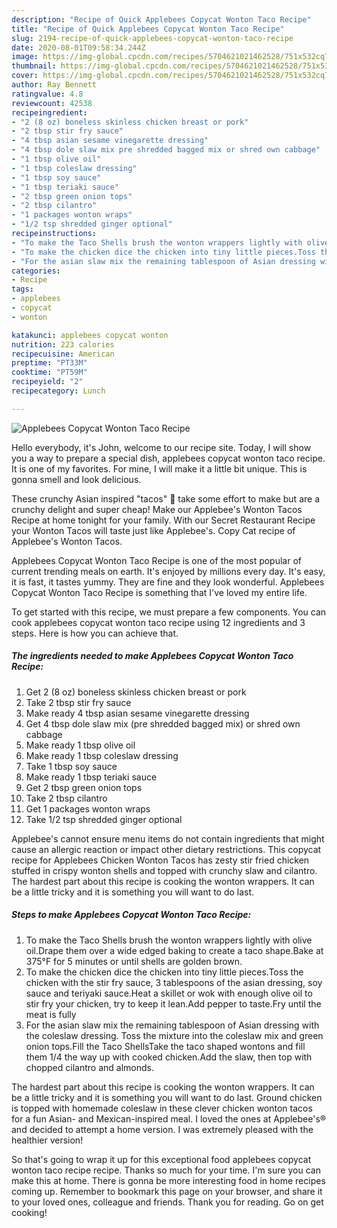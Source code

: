 ```yaml
---
description: "Recipe of Quick Applebees Copycat Wonton Taco Recipe"
title: "Recipe of Quick Applebees Copycat Wonton Taco Recipe"
slug: 2194-recipe-of-quick-applebees-copycat-wonton-taco-recipe
date: 2020-08-01T09:58:34.244Z
image: https://img-global.cpcdn.com/recipes/5704621021462528/751x532cq70/applebees-copycat-wonton-taco-recipe-recipe-main-photo.jpg
thumbnail: https://img-global.cpcdn.com/recipes/5704621021462528/751x532cq70/applebees-copycat-wonton-taco-recipe-recipe-main-photo.jpg
cover: https://img-global.cpcdn.com/recipes/5704621021462528/751x532cq70/applebees-copycat-wonton-taco-recipe-recipe-main-photo.jpg
author: Ray Bennett
ratingvalue: 4.8
reviewcount: 42538
recipeingredient:
- "2 (8 oz) boneless skinless chicken breast or pork"
- "2 tbsp stir fry sauce"
- "4 tbsp asian sesame vinegarette dressing"
- "4 tbsp dole slaw mix pre shredded bagged mix or shred own cabbage"
- "1 tbsp olive oil"
- "1 tbsp coleslaw dressing"
- "1 tbsp soy sauce"
- "1 tbsp teriaki sauce"
- "2 tbsp green onion tops"
- "2 tbsp cilantro"
- "1 packages wonton wraps"
- "1/2 tsp shredded ginger optional"
recipeinstructions:
- "To make the Taco Shells brush the wonton wrappers lightly with olive oil.Drape them over a wide edged baking to create a taco shape.Bake at 375°F for 5 minutes or until shells are golden brown."
- "To make the chicken dice the chicken into tiny little pieces.Toss the chicken with the stir fry sauce, 3 tablespoons of the asian dressing, soy sauce and teriyaki sauce.Heat a skillet or wok with enough olive oil to stir fry your chicken, try to keep it lean.Add pepper to taste.Fry until the meat is fully"
- "For the asian slaw mix the remaining tablespoon of Asian dressing with the coleslaw dressing. Toss the mixture into the coleslaw mix and green onion tops.Fill the Taco ShellsTake the taco shaped wontons and fill them 1/4 the way up with cooked chicken.Add the slaw, then top with chopped cilantro and almonds."
categories:
- Recipe
tags:
- applebees
- copycat
- wonton

katakunci: applebees copycat wonton 
nutrition: 223 calories
recipecuisine: American
preptime: "PT33M"
cooktime: "PT59M"
recipeyield: "2"
recipecategory: Lunch

---
```



![Applebees Copycat Wonton Taco Recipe](https://img-global.cpcdn.com/recipes/5704621021462528/751x532cq70/applebees-copycat-wonton-taco-recipe-recipe-main-photo.jpg)

Hello everybody, it's John, welcome to our recipe site. Today, I will show you a way to prepare a special dish, applebees copycat wonton taco recipe. It is one of my favorites. For mine, I will make it a little bit unique. This is gonna smell and look delicious.

These crunchy Asian inspired &#34;tacos&#34; 🌮 take some effort to make but are a crunchy delight and super cheap! Make our Applebee&#39;s Wonton Tacos Recipe at home tonight for your family. With our Secret Restaurant Recipe your Wonton Tacos will taste just like Applebee&#39;s. Copy Cat recipe of Applebee&#39;s Wonton Tacos.

Applebees Copycat Wonton Taco Recipe is one of the most popular of current trending meals on earth. It's enjoyed by millions every day. It's easy, it is fast, it tastes yummy. They are fine and they look wonderful. Applebees Copycat Wonton Taco Recipe is something that I've loved my entire life.


To get started with this recipe, we must prepare a few components. You can cook applebees copycat wonton taco recipe using 12 ingredients and 3 steps. Here is how you can achieve that.

<!--inarticleads1-->

##### The ingredients needed to make Applebees Copycat Wonton Taco Recipe:

1. Get 2 (8 oz) boneless skinless chicken breast or pork
1. Take 2 tbsp stir fry sauce
1. Make ready 4 tbsp asian sesame vinegarette dressing
1. Get 4 tbsp dole slaw mix (pre shredded bagged mix) or shred own cabbage
1. Make ready 1 tbsp olive oil
1. Make ready 1 tbsp coleslaw dressing
1. Take 1 tbsp soy sauce
1. Make ready 1 tbsp teriaki sauce
1. Get 2 tbsp green onion tops
1. Take 2 tbsp cilantro
1. Get 1 packages wonton wraps
1. Take 1/2 tsp shredded ginger optional


Applebee&#39;s cannot ensure menu items do not contain ingredients that might cause an allergic reaction or impact other dietary restrictions. This copycat recipe for Applebees Chicken Wonton Tacos has zesty stir fried chicken stuffed in crispy wonton shells and topped with crunchy slaw and cilantro. The hardest part about this recipe is cooking the wonton wrappers. It can be a little tricky and it is something you will want to do last. 

<!--inarticleads2-->

##### Steps to make Applebees Copycat Wonton Taco Recipe:

1. To make the Taco Shells brush the wonton wrappers lightly with olive oil.Drape them over a wide edged baking to create a taco shape.Bake at 375°F for 5 minutes or until shells are golden brown.
1. To make the chicken dice the chicken into tiny little pieces.Toss the chicken with the stir fry sauce, 3 tablespoons of the asian dressing, soy sauce and teriyaki sauce.Heat a skillet or wok with enough olive oil to stir fry your chicken, try to keep it lean.Add pepper to taste.Fry until the meat is fully
1. For the asian slaw mix the remaining tablespoon of Asian dressing with the coleslaw dressing. Toss the mixture into the coleslaw mix and green onion tops.Fill the Taco ShellsTake the taco shaped wontons and fill them 1/4 the way up with cooked chicken.Add the slaw, then top with chopped cilantro and almonds.


The hardest part about this recipe is cooking the wonton wrappers. It can be a little tricky and it is something you will want to do last. Ground chicken is topped with homemade coleslaw in these clever chicken wonton tacos for a fun Asian- and Mexican-inspired meal. I loved the ones at Applebee&#39;s® and decided to attempt a home version. I was extremely pleased with the healthier version! 

So that's going to wrap it up for this exceptional food applebees copycat wonton taco recipe recipe. Thanks so much for your time. I'm sure you can make this at home. There is gonna be more interesting food in home recipes coming up. Remember to bookmark this page on your browser, and share it to your loved ones, colleague and friends. Thank you for reading. Go on get cooking!
